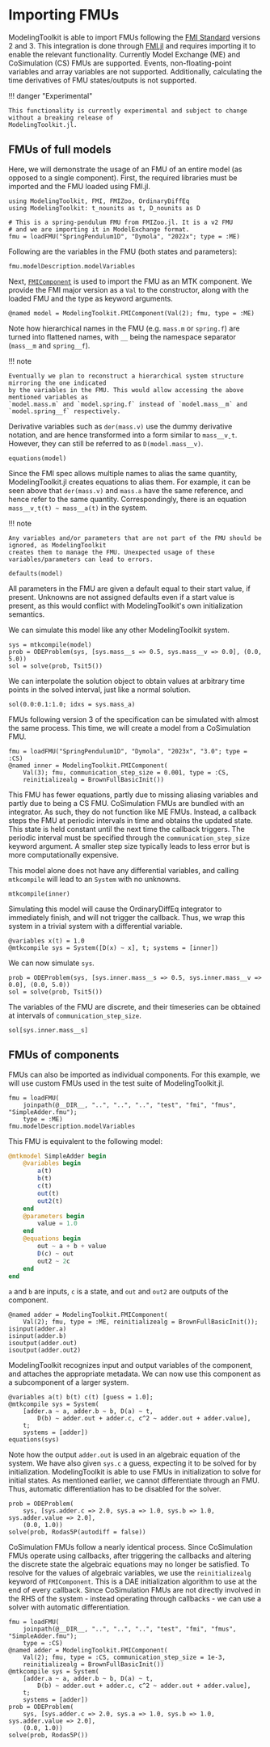 # Importing FMUs

ModelingToolkit is able to import FMUs following the [FMI Standard](https://fmi-standard.org/) versions 2 and 3.
This integration is done through [FMI.jl](https://github.com/ThummeTo/FMI.jl) and requires importing it to
enable the relevant functionality. Currently Model Exchange (ME) and CoSimulation (CS) FMUs are supported.
Events, non-floating-point variables and array variables are not supported. Additionally, calculating the
time derivatives of FMU states/outputs is not supported.

!!! danger "Experimental"
    
    This functionality is currently experimental and subject to change without a breaking release of
    ModelingToolkit.jl.

## FMUs of full models

Here, we will demonstrate the usage of an FMU of an entire model (as opposed to a single component).
First, the required libraries must be imported and the FMU loaded using FMI.jl.

```@example fmi
using ModelingToolkit, FMI, FMIZoo, OrdinaryDiffEq
using ModelingToolkit: t_nounits as t, D_nounits as D

# This is a spring-pendulum FMU from FMIZoo.jl. It is a v2 FMU
# and we are importing it in ModelExchange format.
fmu = loadFMU("SpringPendulum1D", "Dymola", "2022x"; type = :ME)
```

Following are the variables in the FMU (both states and parameters):

```@example fmi
fmu.modelDescription.modelVariables
```

Next, [`FMIComponent`](@ref) is used to import the FMU as an MTK component. We provide the FMI
major version as a `Val` to the constructor, along with the loaded FMU and the type as keyword
arguments.

```@example fmi
@named model = ModelingToolkit.FMIComponent(Val(2); fmu, type = :ME)
```

Note how hierarchical names in the FMU (e.g. `mass.m` or `spring.f`) are turned into flattened
names, with `__` being the namespace separator (`mass__m` and `spring__f`).

!!! note
    
    Eventually we plan to reconstruct a hierarchical system structure mirroring the one indicated
    by the variables in the FMU. This would allow accessing the above mentioned variables as
    `model.mass.m` and `model.spring.f` instead of `model.mass__m` and `model.spring__f` respectively.

Derivative variables such as `der(mass.v)` use the dummy derivative notation, and are hence transformed
into a form similar to `mass__vˍt`. However, they can still be referred to as `D(model.mass__v)`.

```@example fmi
equations(model)
```

Since the FMI spec allows multiple names to alias the same quantity, ModelingToolkit.jl creates
equations to alias them. For example, it can be seen above that `der(mass.v)` and `mass.a` have the
same reference, and hence refer to the same quantity. Correspondingly, there is an equation
`mass__vˍt(t) ~ mass__a(t)` in the system.

!!! note
    
    Any variables and/or parameters that are not part of the FMU should be ignored, as ModelingToolkit
    creates them to manage the FMU. Unexpected usage of these variables/parameters can lead to errors.

```@example fmi
defaults(model)
```

All parameters in the FMU are given a default equal to their start value, if present. Unknowns are not
assigned defaults even if a start value is present, as this would conflict with ModelingToolkit's own
initialization semantics.

We can simulate this model like any other ModelingToolkit system.

```@repl fmi
sys = mtkcompile(model)
prob = ODEProblem(sys, [sys.mass__s => 0.5, sys.mass__v => 0.0], (0.0, 5.0))
sol = solve(prob, Tsit5())
```

We can interpolate the solution object to obtain values at arbitrary time points in the solved interval,
just like a normal solution.

```@repl fmi
sol(0.0:0.1:1.0; idxs = sys.mass_a)
```

FMUs following version 3 of the specification can be simulated with almost the same process. This time,
we will create a model from a CoSimulation FMU.

```@example fmi
fmu = loadFMU("SpringPendulum1D", "Dymola", "2023x", "3.0"; type = :CS)
@named inner = ModelingToolkit.FMIComponent(
    Val(3); fmu, communication_step_size = 0.001, type = :CS,
    reinitializealg = BrownFullBasicInit())
```

This FMU has fewer equations, partly due to missing aliasing variables and partly due to being a CS FMU.
CoSimulation FMUs are bundled with an integrator. As such, they do not function like ME FMUs. Instead,
a callback steps the FMU at periodic intervals in time and obtains the updated state. This state is held
constant until the next time the callback triggers. The periodic interval must be specified through the
`communication_step_size` keyword argument. A smaller step size typically leads to less error but is
more computationally expensive.

This model alone does not have any differential variables, and calling `mtkcompile` will lead
to an `System` with no unknowns.

```@example fmi
mtkcompile(inner)
```

Simulating this model will cause the OrdinaryDiffEq integrator to immediately finish, and will not
trigger the callback. Thus, we wrap this system in a trivial system with a differential variable.

```@example fmi
@variables x(t) = 1.0
@mtkcompile sys = System([D(x) ~ x], t; systems = [inner])
```

We can now simulate `sys`.

```@example fmi
prob = ODEProblem(sys, [sys.inner.mass__s => 0.5, sys.inner.mass__v => 0.0], (0.0, 5.0))
sol = solve(prob, Tsit5())
```

The variables of the FMU are discrete, and their timeseries can be obtained at intervals of
`communication_step_size`.

```@example fmi
sol[sys.inner.mass__s]
```

## FMUs of components

FMUs can also be imported as individual components. For this example, we will use custom FMUs used
in the test suite of ModelingToolkit.jl.

```@example fmi
fmu = loadFMU(
    joinpath(@__DIR__, "..", "..", "..", "test", "fmi", "fmus", "SimpleAdder.fmu");
    type = :ME)
fmu.modelDescription.modelVariables
```

This FMU is equivalent to the following model:

```julia
@mtkmodel SimpleAdder begin
    @variables begin
        a(t)
        b(t)
        c(t)
        out(t)
        out2(t)
    end
    @parameters begin
        value = 1.0
    end
    @equations begin
        out ~ a + b + value
        D(c) ~ out
        out2 ~ 2c
    end
end
```

`a` and `b` are inputs, `c` is a state, and `out` and `out2` are outputs of the component.

```@repl fmi
@named adder = ModelingToolkit.FMIComponent(
    Val(2); fmu, type = :ME, reinitializealg = BrownFullBasicInit());
isinput(adder.a)
isinput(adder.b)
isoutput(adder.out)
isoutput(adder.out2)
```

ModelingToolkit recognizes input and output variables of the component, and attaches the appropriate
metadata. We can now use this component as a subcomponent of a larger system.

```@repl fmi
@variables a(t) b(t) c(t) [guess = 1.0];
@mtkcompile sys = System(
    [adder.a ~ a, adder.b ~ b, D(a) ~ t,
        D(b) ~ adder.out + adder.c, c^2 ~ adder.out + adder.value],
    t;
    systems = [adder])
equations(sys)
```

Note how the output `adder.out` is used in an algebraic equation of the system. We have also given
`sys.c` a guess, expecting it to be solved for by initialization. ModelingToolkit is able to use
FMUs in initialization to solve for initial states. As mentioned earlier, we cannot differentiate
through an FMU. Thus, automatic differentiation has to be disabled for the solver.

```@example fmi
prob = ODEProblem(
    sys, [sys.adder.c => 2.0, sys.a => 1.0, sys.b => 1.0, sys.adder.value => 2.0],
    (0.0, 1.0))
solve(prob, Rodas5P(autodiff = false))
```

CoSimulation FMUs follow a nearly identical process. Since CoSimulation FMUs operate using callbacks,
after triggering the callbacks and altering the discrete state the algebraic equations may no longer
be satisfied. To resolve for the values of algebraic variables, we use the `reinitializealg` keyword
of `FMIComponent`. This is a DAE initialization algorithm to use at the end of every callback. Since
CoSimulation FMUs are not directly involved in the RHS of the system - instead operating through
callbacks - we can use a solver with automatic differentiation.

```@example fmi
fmu = loadFMU(
    joinpath(@__DIR__, "..", "..", "..", "test", "fmi", "fmus", "SimpleAdder.fmu");
    type = :CS)
@named adder = ModelingToolkit.FMIComponent(
    Val(2); fmu, type = :CS, communication_step_size = 1e-3,
    reinitializealg = BrownFullBasicInit())
@mtkcompile sys = System(
    [adder.a ~ a, adder.b ~ b, D(a) ~ t,
        D(b) ~ adder.out + adder.c, c^2 ~ adder.out + adder.value],
    t;
    systems = [adder])
prob = ODEProblem(
    sys, [sys.adder.c => 2.0, sys.a => 1.0, sys.b => 1.0, sys.adder.value => 2.0],
    (0.0, 1.0))
solve(prob, Rodas5P())
```
